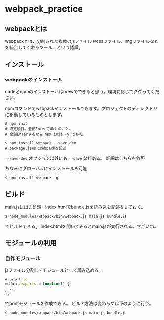 # webpack_practice

## webpackとは
webpackとは、分割された複数のjsファイルやcssファイル、imgファイルなどを統合してくれるツール、という認識。

## インストール
### webpackのインストール
nodeとnpmのインストールはbrewでできると思う。環境に応じてググってください。

npmコマンドでwebpackインストールできます。プロジェクトのディレクトリに移動しているものとします。

```
$ npm init
# 設定項目。全部EnterでOKとのこと。
# 全部Enterするなら npm init -y でも可。

$ npm install webpack --save-dev
# package.jsonにwebpackを記述
```

`--save-dev` オプション以外にも `--save` などある。
詳細は[こちら](https://qiita.com/msakamoto_sf/items/a1ae46979a42d6948ebd#--save----save-dev----save-optional-%E3%81%AE%E9%81%95%E3%81%84)を参照

ちなみにグローバルにインストールも可能
```
$ npm install webpack -g
```

## ビルド
main.jsに出力処理、index.htmlでbundle.jsを読み込む記述をしておく。

```
$ node_modules/webpack/bin/webpack.js main.js bundle.js
```

でビルドできる。
index.htmlを開いてみるとmain.jsが実行される。すごいね。

## モジュールの利用
### 自作モジュール
jsファイル分割してモジュールとして読み込める。

```js
# print.js
module.exports = function() {
  ...
};
```

でprintモジュールを作成できる。
ビルド方法は変わらず以下のように行う。

```
$ node_modules/webpack/bin/webpack.js main.js bundle.js
```
